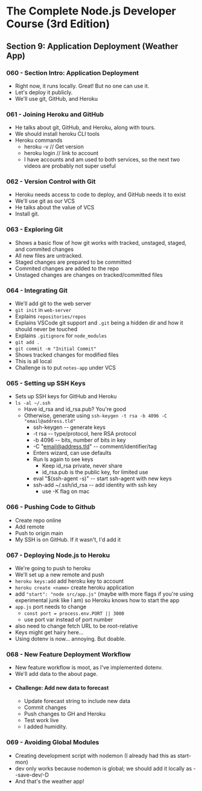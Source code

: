 # The Complete Node.js Developer Course (3rd Edition)

## Section 9: Application Deployment (Weather App)

### 060 - Section Intro: Application Deployment

- Right now, it runs locally. Great! But no one can use it.
- Let's deploy it publicly.
- We'll use git, GitHub, and Heroku

### 061 - Joining Heroku and GitHub

- He talks about git, GitHub, and Heroku, along with tours.
- We should install heroku CLI tools
- Heroku commands
  - heroku -v // Get version
  - heroku login // link to account
  - I have accounts and am used to both services, so the next two videos are probably not super useful

### 062 - Version Control with Git

- Heroku needs access to code to deploy, and GitHub needs it to exist
- We'll use git as our VCS
- He talks about the value of VCS
- Install git.

### 063 - Exploring Git

- Shows a basic flow of how git works with tracked, unstaged, staged, and commited changes
- All new files are untracked.
- Staged changes are prepared to be committed
- Commited changes are added to the repo
- Unstaged changes are changes on tracked/committed files

### 064 - Integrating Git

- We'll add git to the web server
- `git init` in `web-server`
- Explains `repositories/repos`
- Explains VSCode git support and `.git` being a hidden dir and how it should never be touched
- Explains `.gitignore` for `node_modules`
- `git add .`
- `git commit -m "Initial Commit"`
- Shows tracked changes for modified files
- This is all local
- Challenge is to put `notes-app` under VCS

### 065 - Setting up SSH Keys

- Sets up SSH keys for GitHub and Heroku
- `ls -al ~/.ssh`
  - Have id_rsa and id_rsa.pub? You're good
  - Otherwise, generate using `ssh-keygen -t rsa -b 4096 -C "email@address.tld"`
    - ssh-keygen -- generate keys
    - -t rsa -- type/protocol, here RSA protocol
    - -b 4096 -- bits, number of bits in key
    - -C "email@address.tld" -- comment/identifier/tag
    - Enters wizard, can use defaults
    - Run ls again to see keys
      - Keep id_rsa private, never share
      - id_rsa.pub is the public key, for limited use
    - eval "$(ssh-agent -s)" -- start ssh-agent with new keys
    - ssh-add ~/.ssh/id_rsa -- add identity with ssh key
      - use -K flag on mac

### 066 - Pushing Code to Github

- Create repo online
- Add remote
- Push to origin main
- My SSH is on GitHub. If it wasn't, I'd add it

### 067 - Deploying Node.js to Heroku

- We're going to push to heroku
- We'll set up a new remote and push
- `heroku keys:add` add heroku key to account
- `heroku create <name>` create heroku application
- add `"start": "node src/app.js"` (maybe with more flags if you're using experimental junk like I am) so Heroku knows how to start the app
- `app.js` port needs to change
  - `const port = process.env.PORT || 3000`
  - use port var instead of port number
- also need to change fetch URL to be root-relative
- Keys might get hairy here...
- Using dotenv is now... annoying. But doable.

### 068 - New Feature Deployment Workflow

- New feature workflow is moot, as I've implemented dotenv.
- We'll add data to the about page.
- #### Challenge: Add new data to forecast
  - Update forecast string to include new data
  - Commit changes
  - Push changes to GH and Heroku
  - Test work live
  - I added humidity.

### 069 - Avoiding Global Modules

- Creating development script with nodemon (I already had this as start-mon)
- dev only works because nodemon is global; we should add it locally as --save-dev/-D
- And that's the weather app!
